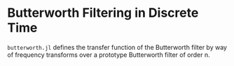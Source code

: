 # Butterworth Filtering in Discrete Time

`butterworth.jl` defines the transfer function of the Butterworth filter by way of frequency transforms over a prototype Butterworth filter of order n.
